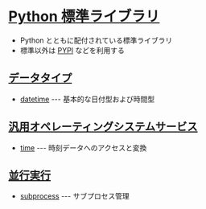 # [Python 標準ライブラリ](https://docs.python.org/ja/3/library/index.html)

- Python とともに配付されている標準ライブラリ
- 標準以外は [PYPI](https://pypi.org/) などを利用する

## [データタイプ](https://docs.python.org/ja/3/library/datatypes.html)

- [datetime](datetime) --- 基本的な日付型および時間型

## [汎用オペレーティングシステムサービス](https://docs.python.org/ja/3/library/allos.html)

- [time](time) --- 時刻データへのアクセスと変換

## [並行実行](https://docs.python.org/ja/3/library/concurrency.html)

- [subprocess](subprocess) --- サブプロセス管理